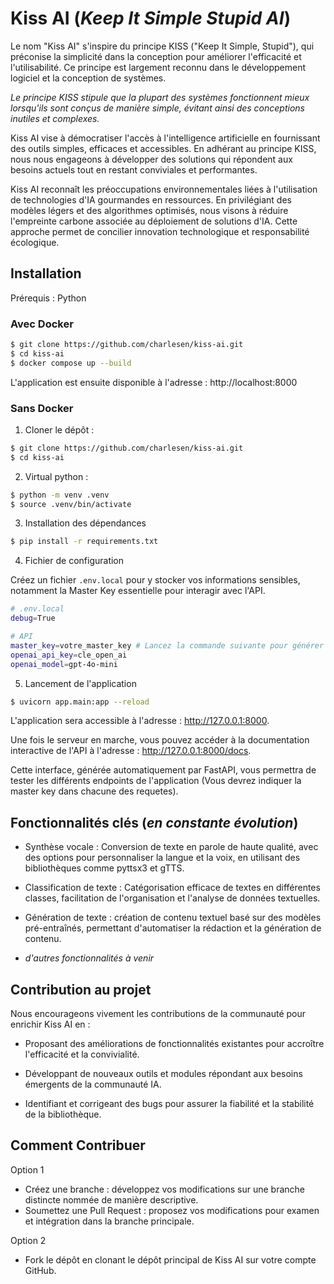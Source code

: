 # Kiss AI (_Keep It Simple Stupid AI_)

Le nom "Kiss AI" s'inspire du principe KISS ("Keep It Simple, Stupid"), qui préconise la simplicité dans la conception pour améliorer l'efficacité et l'utilisabilité.
Ce principe est largement reconnu dans le développement logiciel et la conception de systèmes.

_Le principe KISS stipule que la plupart des systèmes fonctionnent mieux lorsqu'ils sont conçus de manière simple, évitant ainsi des conceptions inutiles et complexes._

Kiss AI vise à démocratiser l'accès à l'intelligence artificielle en fournissant des outils simples, efficaces et accessibles. En adhérant au principe KISS, nous nous engageons à développer des solutions qui répondent aux besoins actuels tout en restant conviviales et performantes.​

Kiss AI reconnaît les préoccupations environnementales liées à l'utilisation de technologies d'IA gourmandes en ressources. En privilégiant des modèles légers et des algorithmes optimisés, nous visons à réduire l'empreinte carbone associée au déploiement de solutions d'IA. Cette approche permet de concilier innovation technologique et responsabilité écologique.

## Installation

Prérequis : Python

### Avec Docker

```bash
$ git clone https://github.com/charlesen/kiss-ai.git
$ cd kiss-ai
$ docker compose up --build
```

L'application est ensuite disponible à l'adresse : http://localhost:8000

### Sans Docker

1. Cloner le dépôt :

```bash
$ git clone https://github.com/charlesen/kiss-ai.git
$ cd kiss-ai
```

2. Virtual python :

```bash
$ python -m venv .venv
$ source .venv/bin/activate
```

3. Installation des dépendances

```bash
$ pip install -r requirements.txt
```

4. Fichier de configuration

Créez un fichier `.env.local` pour y stocker vos informations sensibles, notamment la Master Key essentielle pour interagir avec l'API.

```bash
# .env.local
debug=True

# API
master_key=votre_master_key # Lancez la commande suivante pour générer une nouvelle clé ==> openssl rand -hex 16
openai_api_key=cle_open_ai
openai_model=gpt-4o-mini
```

5. Lancement de l'application

```bash
$ uvicorn app.main:app --reload
```

L'application sera accessible à l'adresse : http://127.0.0.1:8000.

Une fois le serveur en marche, vous pouvez accéder à la documentation interactive de l'API à l'adresse : http://127.0.0.1:8000/docs.

Cette interface, générée automatiquement par FastAPI, vous permettra de tester les différents endpoints de l'application (Vous devrez indiquer la master key dans chacune des requetes).

## Fonctionnalités clés (_en constante évolution_)

- Synthèse vocale : Conversion de texte en parole de haute qualité, avec des options pour personnaliser la langue et la voix, en utilisant des bibliothèques comme pyttsx3 et gTTS.​

- Classification de texte : Catégorisation efficace de textes en différentes classes, facilitation de l'organisation et l'analyse de données textuelles.​

- Génération de texte : création de contenu textuel basé sur des modèles pré-entraînés, permettant d'automatiser la rédaction et la génération de contenu.​

- _d'autres fonctionnalités à venir_

## Contribution au projet

Nous encourageons vivement les contributions de la communauté pour enrichir Kiss AI en :​

- Proposant des améliorations de fonctionnalités existantes pour accroître l'efficacité et la convivialité.​

- Développant de nouveaux outils et modules répondant aux besoins émergents de la communauté IA.​

- Identifiant et corrigeant des bugs pour assurer la fiabilité et la stabilité de la bibliothèque.​

## Comment Contribuer

Option 1

- Créez une branche : développez vos modifications sur une branche distincte nommée de manière descriptive.​
- Soumettez une Pull Request : proposez vos modifications pour examen et intégration dans la branche principale.

Option 2

- Fork le dépôt en clonant le dépôt principal de Kiss AI sur votre compte GitHub.​
